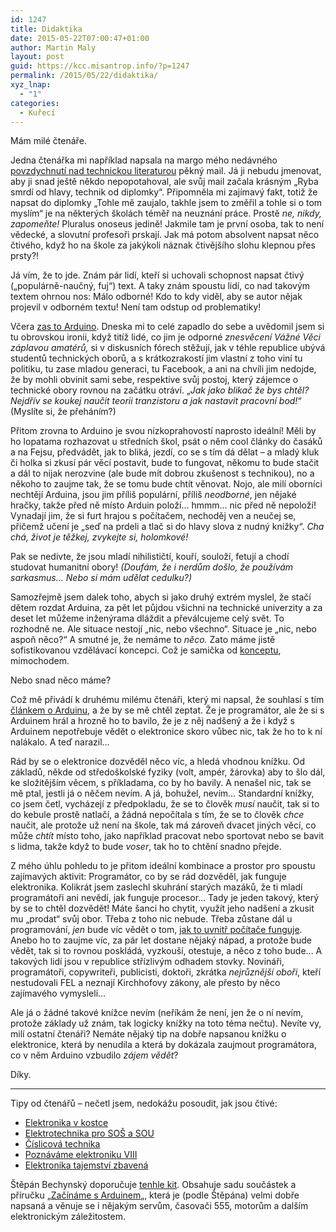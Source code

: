 ```yaml
---
id: 1247
title: Didaktika
date: 2015-05-22T07:00:47+01:00
author: Martin Maly
layout: post
guid: https://kcc.misantrop.info/?p=1247
permalink: /2015/05/22/didaktika/
xyz_lnap:
  - "1"
categories:
  - Kuřecí
---
```

Mám milé čtenáře.

Jedna čtenářka mi například napsala na margo mého nedávného [povzdychnutí nad technickou literaturou](https://kcc.misantrop.info/2015/05/15/literatura/) pěkný mail. Já ji nebudu jmenovat, aby ji snad ještě někdo nepopotahoval, ale svůj mail začala krásným &#8222;Ryba smrdí od hlavy, technik od diplomky&#8220;. Připomněla mi zajímavý fakt, totiž že napsat do diplomky &#8222;Tohle mě zaujalo, takhle jsem to změřil a tohle si o tom myslím&#8220; je na některých školách téměř na neuznání práce. Prostě _ne, nikdy, zapomeňte!_ Pluralus onoseus jedině! Jakmile tam je první osoba, tak to není vědecké, a slovutní profesoři prskají. Jak má potom absolvent napsat něco čtivého, když ho na škole za jakýkoli náznak čtivějšího slohu klepnou přes prsty?!

Já vím, že to jde. Znám pár lidí, kteří si uchovali schopnost napsat čtivý (&#8222;populárně-naučný, fuj&#8220;) text. A taky znám spoustu lidí, co nad takovým textem ohrnou nos: Málo odborné! Kdo to kdy viděl, aby se autor nějak projevil v odborném textu! Není tam odstup od problematiky!

Včera [zas to Arduino](https://kcc.misantrop.info/2015/05/21/jednoduche/). Dneska mi to celé zapadlo do sebe a uvědomil jsem si tu obrovskou ironii, když titíž lidé, co jim je odporné _znesvěcení Vážné Věci záplavou amatérů,_ si v diskusních fórech stěžují, jak v téhle republice ubývá studentů technických oborů, a s krátkozrakostí jim vlastní z toho viní tu politiku, tu zase mladou generaci, tu Facebook, a ani na chvíli jim nedojde, že by mohli obvinit sami sebe, respektive svůj postoj, který zájemce o technické obory rovnou na začátku otráví. &#8222;_Jak jako blikač že bys chtěl? Nejdřív se koukej naučit teorii tranzistoru a jak nastavit pracovní bod!_&#8220; (Myslíte si, že přeháním?)

Přitom zrovna to Arduino je svou nízkoprahovostí naprosto ideální! Měli by ho lopatama rozhazovat u středních škol, psát o něm cool články do časáků a na Fejsu, předvádět, jak to bliká, jezdí, co se s tím dá dělat &#8211; a mladý kluk či holka si zkusí pár věcí postavit, bude to fungovat, někomu to bude stačit a dál to nijak nerozvine (ale bude mít dobrou zkušenost s technikou), no a někoho to zaujme tak, že se tomu bude chtít věnovat. Nojo, ale milí oborníci nechtějí Arduina, jsou jim příliš populární, příliš _neodborné_, jen nějaké hračky, takže před ně místo Arduin položí&#8230; hmmm&#8230; nic před ně nepoloží! Vynadají jim, že si furt hrajou s počítačem, nechoděj ven a neučej se, přičemž učení je &#8222;seď na prdeli a tlač si do hlavy slova z nudný knížky&#8220;. _Cha chá, život je těžkej, zvykejte si, holomkové!_ 

Pak se nedivte, že jsou mladí nihilističtí, kouří, souloží, fetují a chodí studovat humanitní obory! _(Doufám, že i nerdům došlo, že používám sarkasmus&#8230; Nebo si mám udělat cedulku?)_

Samozřejmě jsem dalek toho, abych si jako druhý extrém myslel, že stačí dětem rozdat Arduina, za pět let půjdou všichni na technické univerzity a za deset let můžeme inženýrama dláždit a převálcujeme celý svět. To rozhodně ne. Ale situace nestojí &#8222;nic, nebo všechno&#8220;. Situace je &#8222;nic, nebo aspoň něco?&#8220; A smutné je, že nemáme to _něco._ Zato máme jistě sofistikovanou vzdělávací koncepci. Což je samička od [konceptu](https://kcc.misantrop.info/2014/08/26/bajkazyl/), mimochodem.

Nebo snad něco máme?

Což mě přivádí k druhému milému čtenáři, který mi napsal, že souhlasí s tím [článkem o Arduinu](https://kcc.misantrop.info/2015/05/21/jednoduche/), a že by se mě chtěl zeptat. Že je programátor, ale že si s Arduinem hrál a hrozně ho to bavilo, že je z něj nadšený a že i když s Arduinem nepotřebuje vědět o elektronice skoro vůbec nic, tak že ho to k ní nalákalo. A teď narazil&#8230;

Rád by se o elektronice dozvěděl něco víc, a hledá vhodnou knížku. Od základů, někde od středoškolské fyziky (volt, ampér, žárovka) aby to šlo dál, ke složitějším věcem, s příkladama, co by ho bavily. A nenašel nic, tak se mě ptal, jestli já o něčem nevím. A já, bohužel, nevím&#8230; Standardní knížky, co jsem četl, vycházejí z předpokladu, že se to člověk _musí_ naučit, tak si to do kebule prostě natlačí, a žádná nepočítala s tím, že se to člověk _chce_ naučit, ale protože už není na škole, tak má zároveň dvacet jiných věcí, co může _chtít_ místo toho, jako například pracovat nebo sportovat nebo se bavit s lidma, takže když to bude _voser_, tak ho to chtění snadno přejde.

Z mého úhlu pohledu to je přitom ideální kombinace a prostor pro spoustu zajímavých aktivit: Programátor, co by se rád dozvěděl, jak funguje elektronika. Kolikrát jsem zaslechl skuhrání starých mazáků, že ti mladí programátoři ani nevědí, jak funguje procesor&#8230; Tady je jeden takový, který by se to chtěl dozvědět! Máte šanci ho chytit, využít jeho nadšení a zkusit mu &#8222;prodat&#8220; svůj obor. Třeba z toho nic nebude. Třeba zůstane dál u programování, _jen_ bude víc vědět o tom, [jak to uvnitř počítače funguje](https://retrocip.cz/exkurze-mezi-jednicky-a-nuly/). Anebo ho to zaujme víc, za pár let dostane nějaký nápad, a protože bude vědět, tak si to rovnou poskládá, vyzkouší, otestuje, a něco z toho bude&#8230; A takových lidí jsou v republice střízlivým odhadem stovky. Novináři, programátoři, copywriteři, publicisti, doktoři, zkrátka _nejrůznější oboři_, kteří nestudovali FEL a neznají Kirchhofovy zákony, ale přesto by něco zajímavého vymysleli&#8230;

Ale já o žádné takové knížce nevím (neříkám že není, jen že o ní nevím, protože základy už znám, tak logicky knížky na toto téma nečtu). Nevíte vy, milí ostatní čtenáři? Nemáte nějaký tip na dobře napsanou knížku o elektronice, která by nenudila a která by dokázala zaujmout programátora, co v něm Arduino vzbudilo _zájem vědět_?

Díky.

* * *

Tipy od čtenářů &#8211; nečetl jsem, nedokážu posoudit, jak jsou čtivé:

  * [Elektronika v kostce](https://knihy.abz.cz/prodej/elektronika-v-kostce)
  * [Elektrotechnika pro SOŠ a SOU](https://knihy.abz.cz/prodej/elektrotechnika-i-pro-sos-a-sou)
  * [Číslicová technika](https://knihy.abz.cz/prodej/cislicova-technika-zaklady-konstrukterske-praxe)
  * [Poznáváme elektroniku VIII](https://www.martinus.cz/?uItem=25700)
  * [Elektronika tajemství zbavená](https://shop.ben.cz/cz/120955-elektronika-tajemstvi-zbavena-5.aspx)

Štěpán Bechynský doporučuje [tenhle kit](https://www.snailshop.cz/sady-soucastek/1562-zaciname-s-arduinem-sada-soucastek.html). Obsahuje sadu součástek a příručku &#8222;[Začínáme s Arduinem](https://www.snailshop.cz/literatura/1537-zaciname-s-arduinem-prirucka.html)&#8222;, která je (podle Štěpána) velmi dobře napsaná a věnuje se i nějakým servům, časovači 555, motorům a dalším elektronickým záležitostem.